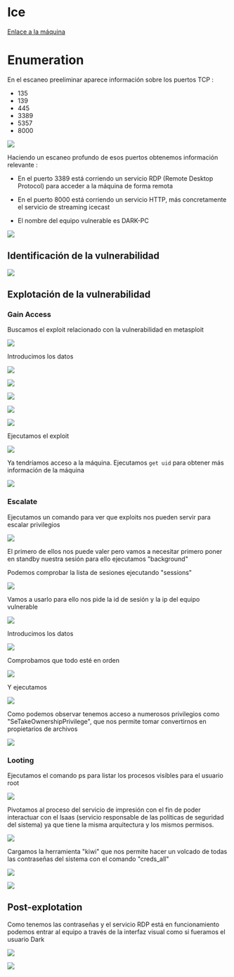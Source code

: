 
# Ice

[Enlace a la máquina](https://tryhackme.com/room/ice)

# Enumeration

En el escaneo preeliminar aparece información sobre los puertos TCP :

- 135
- 139
- 445
- 3389
- 5357
- 8000


![](./images/Pasted%20image%2020250222121413.png)

Haciendo un escaneo profundo de esos puertos obtenemos información relevante :

- En el puerto 3389 está corriendo un servicio RDP (Remote Desktop Protocol) para acceder a la máquina de forma remota
- En el puerto 8000 está corriendo un servicio HTTP, más concretamente el servicio de streaming icecast

- El nombre del equipo vulnerable es DARK-PC

![](./images/Pasted%20image%2020250222122135.png)

## Identificación de la vulnerabilidad

![](./images/Pasted%20image%2020250222123941.png)

## Explotación de la vulnerabilidad

### Gain Access

Buscamos el exploit relacionado con la vulnerabilidad en metasploit

![](./images/Pasted%20image%2020250222124220.png)

Introducimos los datos

![](./images/Pasted%20image%2020250222124735.png)

![](./images/Pasted%20image%2020250222124804.png)

![](./images/Pasted%20image%2020250222124842.png)

![](./images/Pasted%20image%2020250222124900.png)

![](./images/Pasted%20image%2020250222124931.png)

Ejecutamos el exploit

![](./images/Pasted%20image%2020250222125107.png)

Ya tendríamos acceso a la máquina. Ejecutamos ```get uid``` para obtener más información de la máquina

![](./images/Pasted%20image%2020250222125758.png)

### Escalate 

Ejecutamos un comando para ver que exploits nos pueden servir para escalar privilegios

![](./images/Pasted%20image%2020250222130052.png)

El primero de ellos nos puede valer pero vamos a necesitar primero poner en standby nuestra sesión para ello ejecutamos "background"

Podemos comprobar la lista de sesiones ejecutando "sessions"

![](./images/Pasted%20image%2020250222130252.png)

Vamos a usarlo para ello nos pide la id de sesión y la ip del equipo vulnerable

![](./images/Pasted%20image%2020250222130751.png)

Introducimos los datos

![](./images/Pasted%20image%2020250222130903.png)

Comprobamos que todo esté en orden

![](./images/Pasted%20image%2020250222131023.png)

Y ejecutamos

![](./images/Pasted%20image%2020250222131840.png)

Como podemos observar tenemos acceso a numerosos privilegios como "SeTakeOwnershipPrivilege", que nos permite tomar convertirnos en propietarios de archivos

![](./images/Pasted%20image%2020250222131942.png)

### Looting

Ejecutamos el comando ps para listar los procesos visibles para el usuario root

![](./images/Pasted%20image%2020250222132236.png)

Pivotamos al proceso del servicio de impresión con el fin de poder interactuar con el lsaas (servicio responsable de las políticas de seguridad del sistema) ya que tiene la misma arquitectura y los mismos permisos.

![](./images/Pasted%20image%2020250222133901.png)

Cargamos la herramienta "kiwi" que nos permite hacer un volcado de todas las contraseñas del sistema con el comando "creds_all"

![](./images/Pasted%20image%2020250222134059.png)

![](./images/Pasted%20image%2020250222134219.png)

## Post-explotation

Como tenemos las contraseñas y el servicio RDP está en funcionamiento podemos entrar al equipo a través de la interfaz visual como si fueramos el usuario Dark

![](./images/Pasted%20image%2020250222142825.png)

![](./images/Pasted%20image%2020250222143152.png)
